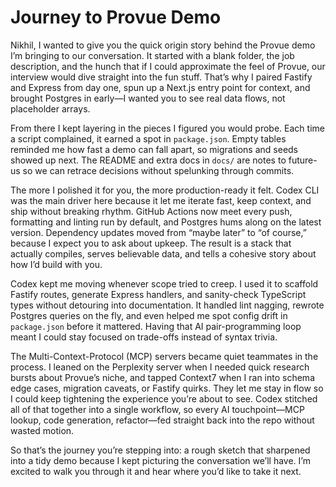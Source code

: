 # Journey to Provue Demo

Nikhil, I wanted to give you the quick origin story behind the Provue demo I’m bringing to our conversation. It started with a blank folder, the job description, and the hunch that if I could approximate the feel of Provue, our interview would dive straight into the fun stuff. That’s why I paired Fastify and Express from day one, spun up a Next.js entry point for context, and brought Postgres in early—I wanted you to see real data flows, not placeholder arrays.

From there I kept layering in the pieces I figured you would probe. Each time a script complained, it earned a spot in `package.json`. Empty tables reminded me how fast a demo can fall apart, so migrations and seeds showed up next. The README and extra docs in `docs/` are notes to future-us so we can retrace decisions without spelunking through commits.

The more I polished it for you, the more production-ready it felt. Codex CLI was the main driver here because it let me iterate fast, keep context, and ship without breaking rhythm. GitHub Actions now meet every push, formatting and linting run by default, and Postgres hums along on the latest version. Dependency updates moved from “maybe later” to “of course,” because I expect you to ask about upkeep. The result is a stack that actually compiles, serves believable data, and tells a cohesive story about how I’d build with you.

Codex kept me moving whenever scope tried to creep. I used it to scaffold Fastify routes, generate Express handlers, and sanity-check TypeScript types without detouring into documentation. It handled lint nagging, rewrote Postgres queries on the fly, and even helped me spot config drift in `package.json` before it mattered. Having that AI pair-programming loop meant I could stay focused on trade-offs instead of syntax trivia.

The Multi-Context-Protocol (MCP) servers became quiet teammates in the process. I leaned on the Perplexity server when I needed quick research bursts about Provue’s niche, and tapped Context7 when I ran into schema edge cases, migration caveats, or Fastify quirks. They let me stay in flow so I could keep tightening the experience you’re about to see. Codex stitched all of that together into a single workflow, so every AI touchpoint—MCP lookup, code generation, refactor—fed straight back into the repo without wasted motion.

So that’s the journey you’re stepping into: a rough sketch that sharpened into a tidy demo because I kept picturing the conversation we’ll have. I’m excited to walk you through it and hear where you’d like to take it next.
